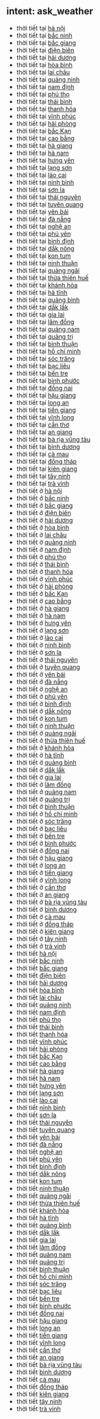 ## intent: ask_weather
- thời tiết tại [hà nội](local)
- thời tiết tại [bắc ninh](local) 
- thời tiết tại [bắc giang](local) 
- thời tiết tại [điện biên](local) 
- thời tiết tại [hải dương](local) 
- thời tiết tại [hòa bình](local) 
- thời tiết tại [lai châu](local) 
- thời tiết tại [quảng ninh](local) 
- thời tiết tại [nam định](local) 
- thời tiết tại [phú thọ](local) 
- thời tiết tại [thái bình](local) 
- thời tiết tại [thanh hóa](local) 
- thời tiết tại [vĩnh phúc](local) 
- thời tiết tại [hải phòng](local) 
- thời tiết tại [bắc Kạn](local) 
- thời tiết tại [cao bằng](local) 
- thời tiết tại [hà giang](local) 
- thời tiết tại [hà nam](local) 
- thời tiết tại [hưng yên](local) 
- thời tiết tại [lạng sơn](local) 
- thời tiết tại [lào cai](local) 
- thời tiết tại [ninh bình](local) 
- thời tiết tại [sơn la](local) 
- thời tiết tại [thái nguyên](local) 
- thời tiết tại [tuyên quang](local) 
- thời tiết tại [yên bái](local) 
- thời tiết tại [đà nẵng](local) 
- thời tiết tại [nghệ an](local) 
- thời tiết tại [phú yên](local) 
- thời tiết tại [bình định](local) 
- thời tiết tại [dắk nông](local) 
- thời tiết tại [kon tum](local) 
- thời tiết tại [ninh thuận](local) 
- thời tiết tại [quảng ngãi](local) 
- thời tiết tại [thừa thiên huế](local) 
- thời tiết tại [khánh hòa](local) 
- thời tiết tại [hà tĩnh](local) 
- thời tiết tại [quảng bình](local) 
- thời tiết tại [dắk lắk](local) 
- thời tiết tại [gia lai](local) 
- thời tiết tại [lâm đồng](local) 
- thời tiết tại [quảng nam](local) 
- thời tiết tại [quảng trị](local) 
- thời tiết tại [bình thuận](local) 
- thời tiết tại [hồ chí minh](local) 
- thời tiết tại [sóc trăng](local) 
- thời tiết tại [bạc liêu](local) 
- thời tiết tại [bến tre](local) 
- thời tiết tại [bình phước](local) 
- thời tiết tại [đồng nai](local) 
- thời tiết tại [hậu giang](local) 
- thời tiết tại [long an](local) 
- thời tiết tại [tiền giang](local) 
- thời tiết tại [vĩnh long](local) 
- thời tiết tại [cần thơ](local) 
- thời tiết tại [an giang](local) 
- thời tiết tại [bà rịa vũng tàu](local) 
- thời tiết tại [bình dương](local) 
- thời tiết tại [cà mau](local) 
- thời tiết tại [đồng tháp](local) 
- thời tiết tại [kiên giang](local) 
- thời tiết tại [tây ninh](local) 
- thời tiết tại [trà vinh](local)
- thời tiết	ở [hà nội](local)
- thời tiết	ở [bắc ninh](local) 
- thời tiết	ở [bắc giang](local) 
- thời tiết	ở [điện biên](local) 
- thời tiết	ở [hải dương](local) 
- thời tiết	ở [hòa bình](local) 
- thời tiết	ở [lai châu](local) 
- thời tiết	ở [quảng ninh](local) 
- thời tiết	ở [nam định](local) 
- thời tiết	ở [phú thọ](local) 
- thời tiết	ở [thái bình](local) 
- thời tiết	ở [thanh hóa](local) 
- thời tiết	ở [vĩnh phúc](local) 
- thời tiết	ở [hải phòng](local) 
- thời tiết	ở [bắc Kạn](local) 
- thời tiết	ở [cao bằng](local) 
- thời tiết	ở [hà giang](local) 
- thời tiết	ở [hà nam](local) 
- thời tiết	ở [hưng yên](local) 
- thời tiết	ở [lạng sơn](local) 
- thời tiết	ở [lào cai](local) 
- thời tiết	ở [ninh bình](local) 
- thời tiết	ở [sơn la](local) 
- thời tiết	ở [thái nguyên](local) 
- thời tiết	ở [tuyên quang](local) 
- thời tiết	ở [yên bái](local) 
- thời tiết	ở [đà nẵng](local) 
- thời tiết	ở [nghệ an](local) 
- thời tiết	ở [phú yên](local) 
- thời tiết	ở [bình định](local) 
- thời tiết	ở [dắk nông](local) 
- thời tiết	ở [kon tum](local) 
- thời tiết	ở [ninh thuận](local) 
- thời tiết	ở [quảng ngãi](local) 
- thời tiết	ở [thừa thiên huế](local) 
- thời tiết	ở [khánh hòa](local) 
- thời tiết	ở [hà tĩnh](local) 
- thời tiết	ở [quảng bình](local) 
- thời tiết	ở [dắk lắk](local) 
- thời tiết	ở [gia lai](local) 
- thời tiết	ở [lâm đồng](local) 
- thời tiết	ở [quảng nam](local) 
- thời tiết	ở [quảng trị](local) 
- thời tiết	ở [bình thuận](local) 
- thời tiết	ở [hồ chí minh](local) 
- thời tiết	ở [sóc trăng](local) 
- thời tiết	ở [bạc liêu](local) 
- thời tiết	ở [bến tre](local) 
- thời tiết	ở [bình phước](local) 
- thời tiết	ở [đồng nai](local) 
- thời tiết	ở [hậu giang](local) 
- thời tiết	ở [long an](local) 
- thời tiết	ở [tiền giang](local) 
- thời tiết	ở [vĩnh long](local) 
- thời tiết	ở [cần thơ](local) 
- thời tiết	ở [an giang](local) 
- thời tiết	ở [bà rịa vũng tàu](local) 
- thời tiết	ở [bình dương](local) 
- thời tiết	ở [cà mau](local) 
- thời tiết	ở [đồng tháp](local) 
- thời tiết	ở [kiên giang](local) 
- thời tiết	ở [tây ninh](local) 
- thời tiết	ở [trà vinh](local)
- thời tiết [hà nội](local)
- thời tiết [bắc ninh](local) 
- thời tiết [bắc giang](local) 
- thời tiết [điện biên](local) 
- thời tiết [hải dương](local) 
- thời tiết [hòa bình](local) 
- thời tiết [lai châu](local) 
- thời tiết [quảng ninh](local) 
- thời tiết [nam định](local) 
- thời tiết [phú thọ](local) 
- thời tiết [thái bình](local) 
- thời tiết [thanh hóa](local) 
- thời tiết [vĩnh phúc](local) 
- thời tiết [hải phòng](local) 
- thời tiết [bắc Kạn](local) 
- thời tiết [cao bằng](local) 
- thời tiết [hà giang](local) 
- thời tiết [hà nam](local) 
- thời tiết [hưng yên](local) 
- thời tiết [lạng sơn](local) 
- thời tiết [lào cai](local) 
- thời tiết [ninh bình](local) 
- thời tiết [sơn la](local) 
- thời tiết [thái nguyên](local) 
- thời tiết [tuyên quang](local) 
- thời tiết [yên bái](local) 
- thời tiết [đà nẵng](local) 
- thời tiết [nghệ an](local) 
- thời tiết [phú yên](local) 
- thời tiết [bình định](local) 
- thời tiết [dắk nông](local) 
- thời tiết [kon tum](local) 
- thời tiết [ninh thuận](local) 
- thời tiết [quảng ngãi](local) 
- thời tiết [thừa thiên huế](local) 
- thời tiết [khánh hòa](local) 
- thời tiết [hà tĩnh](local) 
- thời tiết [quảng bình](local) 
- thời tiết [dắk lắk](local) 
- thời tiết [gia lai](local) 
- thời tiết [lâm đồng](local) 
- thời tiết [quảng nam](local) 
- thời tiết [quảng trị](local) 
- thời tiết [bình thuận](local) 
- thời tiết [hồ chí minh](local) 
- thời tiết [sóc trăng](local) 
- thời tiết [bạc liêu](local) 
- thời tiết [bến tre](local) 
- thời tiết [bình phước](local) 
- thời tiết [đồng nai](local) 
- thời tiết [hậu giang](local) 
- thời tiết [long an](local) 
- thời tiết [tiền giang](local) 
- thời tiết [vĩnh long](local) 
- thời tiết [cần thơ](local) 
- thời tiết [an giang](local) 
- thời tiết [bà rịa vũng tàu](local) 
- thời tiết [bình dương](local) 
- thời tiết [cà mau](local) 
- thời tiết [đồng tháp](local) 
- thời tiết [kiên giang](local) 
- thời tiết [tây ninh](local) 
- thời tiết [trà vinh](local)

